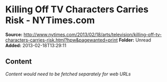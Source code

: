 # Killing Off TV Characters Carries Risk - NYTimes.com

**Source:** http://www.nytimes.com/2013/02/18/arts/television/killing-off-tv-characters-carries-risk.html?hpw&pagewanted=print
**Folder:** Unread
**Added:** 2013-02-18T13:29:11




## Content
*Content would need to be fetched separately for web URLs*
